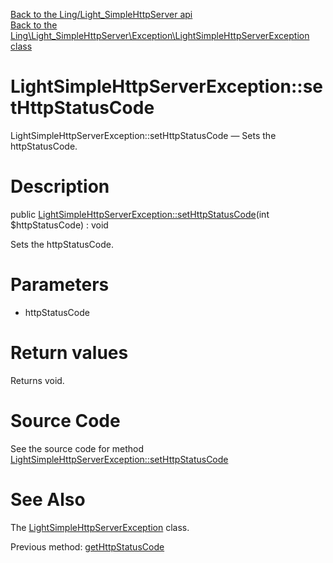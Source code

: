 [Back to the Ling/Light_SimpleHttpServer api](https://github.com/lingtalfi/Light_SimpleHttpServer/blob/master/doc/api/Ling/Light_SimpleHttpServer.md)<br>
[Back to the Ling\Light_SimpleHttpServer\Exception\LightSimpleHttpServerException class](https://github.com/lingtalfi/Light_SimpleHttpServer/blob/master/doc/api/Ling/Light_SimpleHttpServer/Exception/LightSimpleHttpServerException.md)


LightSimpleHttpServerException::setHttpStatusCode
================



LightSimpleHttpServerException::setHttpStatusCode — Sets the httpStatusCode.




Description
================


public [LightSimpleHttpServerException::setHttpStatusCode](https://github.com/lingtalfi/Light_SimpleHttpServer/blob/master/doc/api/Ling/Light_SimpleHttpServer/Exception/LightSimpleHttpServerException/setHttpStatusCode.md)(int $httpStatusCode) : void




Sets the httpStatusCode.




Parameters
================


- httpStatusCode

    


Return values
================

Returns void.








Source Code
===========
See the source code for method [LightSimpleHttpServerException::setHttpStatusCode](https://github.com/lingtalfi/Light_SimpleHttpServer/blob/master/Exception/LightSimpleHttpServerException.php#L51-L54)


See Also
================

The [LightSimpleHttpServerException](https://github.com/lingtalfi/Light_SimpleHttpServer/blob/master/doc/api/Ling/Light_SimpleHttpServer/Exception/LightSimpleHttpServerException.md) class.

Previous method: [getHttpStatusCode](https://github.com/lingtalfi/Light_SimpleHttpServer/blob/master/doc/api/Ling/Light_SimpleHttpServer/Exception/LightSimpleHttpServerException/getHttpStatusCode.md)<br>

